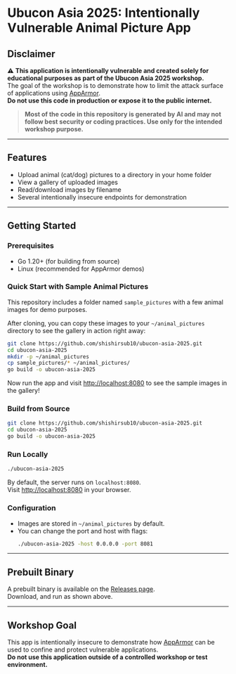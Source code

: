 # Ubucon Asia 2025: Intentionally Vulnerable Animal Picture App

## Disclaimer

⚠️ **This application is intentionally vulnerable and created solely for educational purposes as part of the Ubucon Asia 2025 workshop.**  
The goal of the workshop is to demonstrate how to limit the attack surface of applications using [AppArmor](https://apparmor.net/).  
**Do not use this code in production or expose it to the public internet.**

> **Most of the code in this repository is generated by AI and may not follow best security or coding practices. Use only for the intended workshop purpose.**

---

## Features

- Upload animal (cat/dog) pictures to a directory in your home folder
- View a gallery of uploaded images
- Read/download images by filename
- Several intentionally insecure endpoints for demonstration

---

## Getting Started

### Prerequisites

- Go 1.20+ (for building from source)
- Linux (recommended for AppArmor demos)

### Quick Start with Sample Animal Pictures

This repository includes a folder named `sample_pictures` with a few animal images for demo purposes.

After cloning, you can copy these images to your `~/animal_pictures` directory to see the gallery in action right away:

```sh
git clone https://github.com/shishirsub10/ubucon-asia-2025.git
cd ubucon-asia-2025
mkdir -p ~/animal_pictures
cp sample_pictures/* ~/animal_pictures/
go build -o ubucon-asia-2025
```

Now run the app and visit [http://localhost:8080](http://localhost:8080) to see the sample images in the gallery!

### Build from Source

```sh
git clone https://github.com/shishirsub10/ubucon-asia-2025.git
cd ubucon-asia-2025
go build -o ubucon-asia-2025
```

### Run Locally

```sh
./ubucon-asia-2025
```

By default, the server runs on `localhost:8080`.  
Visit [http://localhost:8080](http://localhost:8080) in your browser.

### Configuration

- Images are stored in `~/animal_pictures` by default.
- You can change the port and host with flags:
  ```sh
  ./ubucon-asia-2025 -host 0.0.0.0 -port 8081
  ```

---

## Prebuilt Binary

A prebuilt binary is available on the [Releases page](https://github.com/shishirsub10/ubucon-asia-2025/releases).  
Download, and run as shown above.

---

## Workshop Goal

This app is intentionally insecure to demonstrate how [AppArmor](https://apparmor.net/) can be used to confine and protect vulnerable applications.  
**Do not use this application outside of a controlled workshop or test environment.**